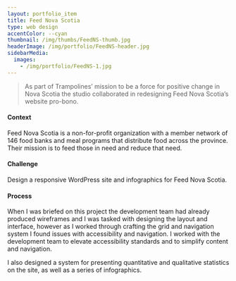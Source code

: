 ```yaml
---
layout: portfolio_item
title: Feed Nova Scotia
type: web design
accentColor: --cyan
thumbnail: /img/thumbs/FeedNS-thumb.jpg
headerImage: /img/portfolio/FeedNS-header.jpg
sidebarMedia:
  images:
    - /img/portfolio/FeedNS-1.jpg
---
```


>As part of Trampolines’ mission to be a force for positive change in Nova Scotia the studio collaborated in redesigning Feed Nova Scotia’s website pro-bono.

#### Context

Feed Nova Scotia is a non-for-profit organization with a member network of 146 food banks and meal programs that distribute food across the province. Their mission is to feed those in need and reduce that need.

#### Challenge

Design a responsive WordPress site and infographics for Feed Nova Scotia.

#### Process

When I was briefed on this project the development team had already produced wireframes and I was tasked with designing the layout and interface, however as I worked through crafting the grid and navigation system I found issues with accessibility and navigation. I worked with the development team to elevate accessibility standards and to simplify content and navigation.

I also designed a system for presenting quantitative and qualitative statistics on the site, as well as a series of infographics.
